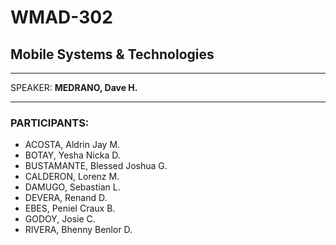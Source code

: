 # WMAD-302

## Mobile Systems & Technologies

---

SPEAKER: **MEDRANO, Dave H.**

---

### PARTICIPANTS:
- ACOSTA, Aldrin Jay M.
- BOTAY, Yesha Nicka D.
- BUSTAMANTE, Blessed Joshua G.
- CALDERON, Lorenz M.
- DAMUGO, Sebastian L.
- DEVERA, Renand D.
- EBES, Peniel Craux B.
- GODOY, Josie C.
- RIVERA, Bhenny Benlor D.
